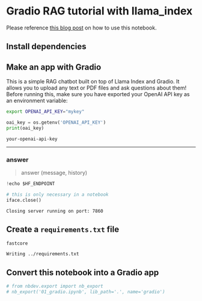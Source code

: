 # Gradio RAG tutorial with llama_index


<!-- WARNING: THIS FILE WAS AUTOGENERATED! DO NOT EDIT! -->

Please reference [this blog
post](https://nbdev.fast.ai/blog/posts/2022-11-07-spaces) on how to use
this notebook.

## Install dependencies

## Make an app with Gradio

This is a simple RAG chatbot built on top of Llama Index and Gradio. It
allows you to upload any text or PDF files and ask questions about them!
Before running this, make sure you have exported your OpenAI API key as
an environment variable:

``` bash
export OPENAI_API_KEY="mykey"
```

``` python
oai_key = os.getenv('OPENAI_API_KEY')
print(oai_key)
```

    your-openai-api-key

------------------------------------------------------------------------

### answer

>  answer (message, history)

``` python
!echo $HF_ENDPOINT
```

``` python
# this is only necessary in a notebook
iface.close()
```

    Closing server running on port: 7860

## Create a `requirements.txt` file

``` python
fastcore
```

    Writing ../requirements.txt

## Convert this notebook into a Gradio app

``` python
# from nbdev.export import nb_export
# nb_export('01_gradio.ipynb', lib_path='.', name='gradio')
```

<div>

<link rel="stylesheet" href="https://gradio.s3-us-west-2.amazonaws.com/2.6.5/static/bundle.css">

<div id="target">

</div>

<script src="https://gradio.s3-us-west-2.amazonaws.com/2.6.5/static/bundle.js"></script>

<script>
launchGradioFromSpaces("abidlabs/question-answering", "#target")
</script>

</div>
